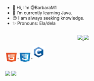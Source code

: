 - 👋 Hi, I’m @BarbaraM1
- 🌱 I’m currently learning Java.
- 😊 I am always seeking knowledge.
- ✨ Pronouns: Ela/dela
##
<div align="center">
  <a href="https://github.com/BarbaraM1">
  <img height="180em" src="https://github-readme-stats.vercel.app/api?username=barbaram1&show_icons=true&theme=dracula&include_all_commits=true&count_private=true"/>
  <img height="180em" src="https://github-readme-stats.vercel.app/api/top-langs/?username=barbaram1&layout=compact&langs_count=7&theme=dracula"/>
</div>
<div style="display: inline_block"><br>
  <img align="center" alt="Rafa-HTML" height="30" width="40" src="https://raw.githubusercontent.com/devicons/devicon/master/icons/html5/html5-original.svg">
  <img align="center" alt="Rafa-CSS" height="30" width="40" src="https://raw.githubusercontent.com/devicons/devicon/master/icons/css3/css3-original.svg">
 
  <img title="C" alt="C" width="40px" src="https://raw.githubusercontent.com/github/explore/master/topics/c/c.png">
</div>

  ##
 
<div> 
  <a href = "mailto:contatorabarbaragmaica@gmail.com"><img src="https://img.shields.io/badge/-Gmail-%23333?style=for-the-badge&logo=gmail&logoColor=white"      target="_blank"></a>
  <a href="www.linkedin.com/in/bárbara-maicá-072054169" target="_blank"><img src="https://img.shields.io/badge/-LinkedIn-%230077B5?style=for-the-badge&logo=linkedin&logoColor=white" target="_blank"></a>
 
</div>
